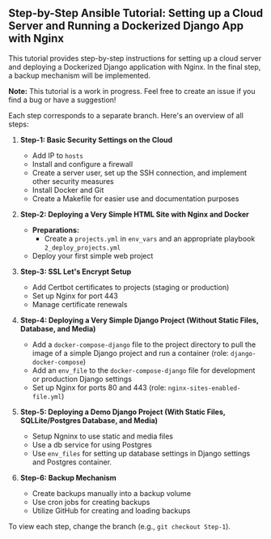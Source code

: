 ## Step-by-Step Ansible Tutorial: Setting up a Cloud Server and Running a Dockerized Django App with Nginx

This tutorial provides step-by-step instructions for setting up a cloud server and deploying a Dockerized Django application with Nginx. In the final step, a backup mechanism will be implemented.

**Note:** This tutorial is a work in progress. Feel free to create an issue if you find a bug or have a suggestion!

Each step corresponds to a separate branch. Here's an overview of all steps:

1. **Step-1: Basic Security Settings on the Cloud**
   - Add IP to `hosts`
   - Install and configure a firewall
   - Create a server user, set up the SSH connection, and implement other security measures
   - Install Docker and Git
   - Create a Makefile for easier use and documentation purposes

2. **Step-2: Deploying a Very Simple HTML Site with Nginx and Docker**
   - **Preparations:**
     - Create a `projects.yml` in `env_vars` and an appropriate playbook `2_deploy_projects.yml`
   - Deploy your first simple web project

3. **Step-3: SSL Let's Encrypt Setup**
   - Add Certbot certificates to projects (staging or production)
   - Set up Nginx for port 443
   - Manage certificate renewals

4. **Step-4: Deploying a Very Simple Django Project (Without Static Files, Database, and Media)**
   - Add a `docker-compose-django` file to the project directory to pull the image of a simple Django project and run a container (role: `django-docker-compose`)
   - Add an `env_file` to the `docker-compose-django` file for development or production Django settings
   - Set up Nginx for ports 80 and 443 (role: `nginx-sites-enabled-file.yml`)

5. **Step-5: Deploying a Demo Django Project (With Static Files, SQLLite/Postgres Database, and Media)**
   - Setup Ngninx to use static and media files
   - Use a db service for using Postgres 
   - Use `env_files` for setting up database settings in Django settings and Postgres container.

6. **Step-6: Backup Mechanism**
   - Create backups manually into a backup volume
   - Use cron jobs for creating backups
   - Utilize GitHub for creating and loading backups

To view each step, change the branch (e.g., `git checkout Step-1`).
